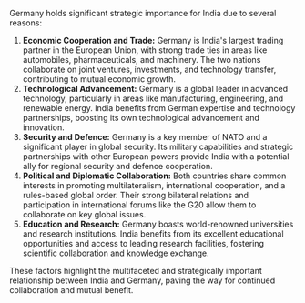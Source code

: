 Germany holds significant strategic importance for India due to several reasons:

1. **Economic Cooperation and Trade:** Germany is India's largest trading partner in the European Union, with strong trade ties in areas like automobiles, pharmaceuticals, and machinery. The two nations collaborate on joint ventures, investments, and technology transfer, contributing to mutual economic growth. 
2. **Technological Advancement:** Germany is a global leader in advanced technology, particularly in areas like manufacturing, engineering, and renewable energy. India benefits from German expertise and technology partnerships, boosting its own technological advancement and innovation.
3. **Security and Defence:** Germany is a key member of NATO and a significant player in global security. Its military capabilities and strategic partnerships with other European powers provide India with a potential ally for regional security and defence cooperation.
4. **Political and Diplomatic Collaboration:** Both countries share common interests in promoting multilateralism, international cooperation, and a rules-based global order. Their strong bilateral relations and participation in international forums like the G20 allow them to collaborate on key global issues.
5. **Education and Research:** Germany boasts world-renowned universities and research institutions. India benefits from its excellent educational opportunities and access to leading research facilities, fostering scientific collaboration and knowledge exchange.

These factors highlight the multifaceted and strategically important relationship between India and Germany, paving the way for continued collaboration and mutual benefit.

